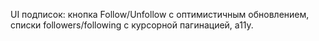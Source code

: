 UI подписок: кнопка Follow/Unfollow с оптимистичным обновлением, списки followers/following с курсорной пагинацией, a11y.